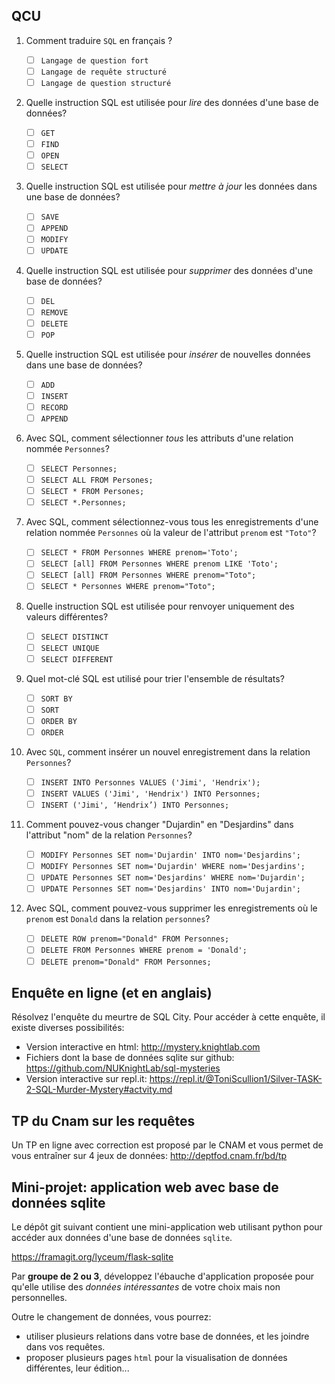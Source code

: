 ## QCU

1. Comment traduire `SQL` en français ?

   - [ ] `Langage de question fort`
   - [ ] `Langage de requête structuré`
   - [ ] `Langage de question structuré`

2. Quelle instruction SQL est utilisée pour _lire_ des données d'une base de données?

   - [ ] `GET`
   - [ ] `FIND`
   - [ ] `OPEN`
   - [ ] `SELECT`

3. Quelle instruction SQL est utilisée pour _mettre à jour_ les données dans une base de données?

   - [ ] `SAVE`
   - [ ] `APPEND`
   - [ ] `MODIFY`
   - [ ] `UPDATE`

4. Quelle instruction SQL est utilisée pour _supprimer_ des données d'une base de données?

   - [ ] `DEL`
   - [ ] `REMOVE`
   - [ ] `DELETE`
   - [ ] `POP`

5. Quelle instruction SQL est utilisée pour _insérer_ de nouvelles données dans une base de
   données?

   - [ ] `ADD`
   - [ ] `INSERT`
   - [ ] `RECORD`
   - [ ] `APPEND`

6. Avec SQL, comment sélectionner _tous_ les attributs d'une relation nommée `Personnes`?

   - [ ] `SELECT Personnes;`
   - [ ] `SELECT ALL FROM Persones;`
   - [ ] `SELECT * FROM Persones;`
   - [ ] `SELECT *.Personnes;`

7. Avec SQL, comment sélectionnez-vous tous les enregistrements d'une relation nommée `Personnes`
   où
   la valeur de l'attribut `prenom` est `"Toto"`?

   - [ ] `SELECT * FROM Personnes WHERE prenom='Toto';`
   - [ ] `SELECT [all] FROM Personnes WHERE prenom LIKE 'Toto';`
   - [ ] `SELECT [all] FROM Personnes WHERE prenom="Toto";`
   - [ ] `SELECT * Personnes WHERE prenom="Toto";`

8. Quelle instruction SQL est utilisée pour renvoyer uniquement des valeurs différentes?

   - [ ] `SELECT DISTINCT`
   - [ ] `SELECT UNIQUE`
   - [ ] `SELECT DIFFERENT`

9. Quel mot-clé SQL est utilisé pour trier l'ensemble de résultats?

   - [ ] `SORT BY`
   - [ ] `SORT`
   - [ ] `ORDER BY`
   - [ ] `ORDER`

10. Avec `SQL`, comment insérer un nouvel enregistrement dans la relation `Personnes`?

    - [ ] `INSERT INTO Personnes VALUES ('Jimi', 'Hendrix');`
    - [ ] `INSERT VALUES ('Jimi', 'Hendrix') INTO Personnes;`
    - [ ] `INSERT ('Jimi', ‘Hendrix’) INTO Personnes;`

11. Comment pouvez-vous changer "Dujardin" en "Desjardins" dans l'attribut "nom" de la relation
    `Personnes`?

    - [ ] `MODIFY Personnes SET nom='Dujardin' INTO nom='Desjardins';`
    - [ ] `MODIFY Personnes SET nom='Dujardin' WHERE nom='Desjardins';`
    - [ ] `UPDATE Personnes SET nom='Desjardins' WHERE nom='Dujardin';`
    - [ ] `UPDATE Personnes SET nom='Desjardins' INTO nom='Dujardin';`

12. Avec SQL, comment pouvez-vous supprimer les enregistrements où le `prenom` est `Donald` dans
    la relation `personnes`?

    - [ ] `DELETE ROW prenom="Donald" FROM Personnes;`
    - [ ] `DELETE FROM Personnes WHERE prenom = 'Donald';`
    - [ ] `DELETE prenom="Donald" FROM Personnes;`

## Enquête en ligne (et en anglais)

Résolvez l'enquête du meurtre de SQL City. Pour accéder à cette enquête, il existe diverses
possibilités:

- Version interactive en html: <http://mystery.knightlab.com>
- Fichiers dont la base de données sqlite sur github: <https://github.com/NUKnightLab/sql-mysteries>
- Version interactive sur repl.it: <https://repl.it/@ToniScullion1/Silver-TASK-2-SQL-Murder-Mystery#actvity.md>

## TP du Cnam sur les requêtes

Un TP en ligne avec correction est proposé par le CNAM et vous permet de vous entraîner sur 4 jeux
de données: <http://deptfod.cnam.fr/bd/tp>

## Mini-projet: application web avec base de données sqlite

Le dépôt git suivant contient une mini-application web utilisant python pour accéder aux données
d'une base de données `sqlite`.

<https://framagit.org/lyceum/flask-sqlite>

Par **groupe de 2 ou 3**, développez l'ébauche d'application proposée pour qu'elle utilise des
_données intéressantes_ de votre choix mais non personnelles.

Outre le changement de données, vous pourrez:

- utiliser plusieurs relations dans votre base de données, et les joindre dans vos requêtes.
- proposer plusieurs pages `html` pour la visualisation de données différentes, leur édition...
